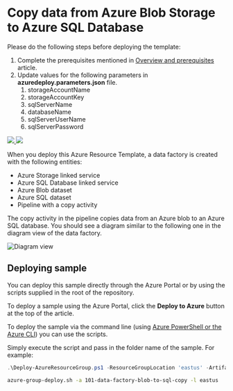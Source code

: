 # Copy data from Azure Blob Storage to Azure SQL Database
Please do the following steps before deploying the template: 

1. Complete the prerequisites mentioned in [Overview and prerequisites](https://azure.microsoft.com/documentation/articles/data-factory-copy-data-from-azure-blob-storage-to-sql-database/) article.
2. Update values for the following parameters in **azuredeploy.parameters.json** file. 
	1. storageAccountName
	2. storageAccountKey
	3. sqlServerName
	4. databaseName
	5. sqlServerUserName
	6. sqlServerPassword  

<a href="https://portal.azure.com/#create/Microsoft.Template/uri/https%3A%2F%2Fraw.githubusercontent.com%2FTVDKoni%2Fazure-quickstart-templates%2Fmaster%2F101-data-factory-blob-to-sql-copy%2Fazuredeploy.json" target="_blank">
    <img src="http://azuredeploy.net/deploybutton.png"/>
</a>
<a href="http://armviz.io/#/?load=https%3A%2F%2Fraw.githubusercontent.com%2FTVDKoni%2Fazure-quickstart-templates%2Fmaster%2F101-data-factory-blob-to-sql-copy%2Fazuredeploy.json" target="_blank">
    <img src="http://armviz.io/visualizebutton.png"/>
</a>

When you deploy this Azure Resource Template, a data factory is created with the following entities: 

- Azure Storage linked service
- Azure SQL Database linked service
- Azure Blob dataset
- Azure SQL dataset
- Pipeline with a copy activity 

The copy activity in the pipeline copies data from an Azure blob to an Azure SQL database. You should see a diagram similar to the following one in the diagram view of the data factory.  

![Diagram view](images/adfDiagram.PNG)

## Deploying sample
You can deploy this sample directly through the Azure Portal or by using the scripts supplied in the root of the repository.

To deploy a sample using the Azure Portal, click the **Deploy to Azure** button at the top of the article. 

To deploy the sample via the command line (using [Azure PowerShell or the Azure CLI](https://azure.microsoft.com/en-us/downloads/)) you can use the scripts.

Simply execute the script and pass in the folder name of the sample.  For example:

```PowerShell
.\Deploy-AzureResourceGroup.ps1 -ResourceGroupLocation 'eastus' -ArtifactStagingDirectory 101-data-factory-blob-to-sql-copy
```
```bash
azure-group-deploy.sh -a 101-data-factory-blob-to-sql-copy -l eastus